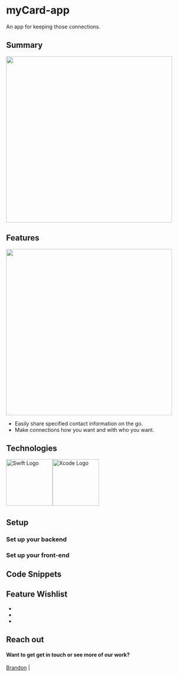 # myCard-app

An app for keeping those connections.

## Summary

 <img src='https://media.giphy.com/media/0di4uF3soX2BxALDcN/giphy.gif' height='450'>

## Features

 <img src='https://media.giphy.com/media/Hq8MbiiUXjlG1ZXvQb/giphy.gif' height='450'>

- Easily share specified contact information on the go. 
- Make connections how you want and with who you want. 

## Technologies

<img src="https://ih0.redbubble.net/image.415946483.7473/flat,1000x1000,075,f.u1.jpg" alt="Swift Logo" height="126"><img src="https://upload.wikimedia.org/wikipedia/en/0/0c/Xcode_icon.png" alt="Xcode Logo" height="126">&nbsp;&nbsp;&nbsp;&nbsp;&nbsp;


## Setup

### Set up your backend

### Set up your front-end


## Code Snippets

## Feature Wishlist

-
-
-

## Reach out

#### Want to get get in touch or see more of our work?

[Brandon](https://github.com/brandonefields) |
